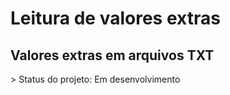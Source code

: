 <h1>Leitura de valores extras</h1>
<h2>Valores extras em arquivos TXT</h2>
> Status do projeto: Em desenvolvimento
